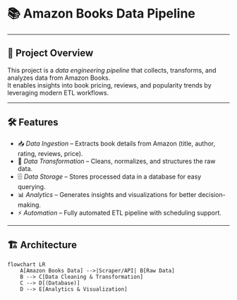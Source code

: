 # 📚 Amazon Books Data Pipeline

---

## 🚀 Project Overview
This project is a *data engineering pipeline* that collects, transforms, and analyzes data from Amazon Books.  
It enables insights into book pricing, reviews, and popularity trends by leveraging modern ETL workflows.

---

## 🛠️ Features
- 📥 *Data Ingestion* – Extracts book details from Amazon (title, author, rating, reviews, price).  
- 🔄 *Data Transformation* – Cleans, normalizes, and structures the raw data.  
- 🗄️ *Data Storage* – Stores processed data in a database for easy querying.  
- 📊 *Analytics* – Generates insights and visualizations for better decision-making.  
- ⚡ *Automation* – Fully automated ETL pipeline with scheduling support.

---

## 🏗️ Architecture
```mermaid
flowchart LR
    A[Amazon Books Data] -->|Scraper/API| B[Raw Data]
    B --> C[Data Cleaning & Transformation]
    C --> D[(Database)]
    D --> E[Analytics & Visualization]
